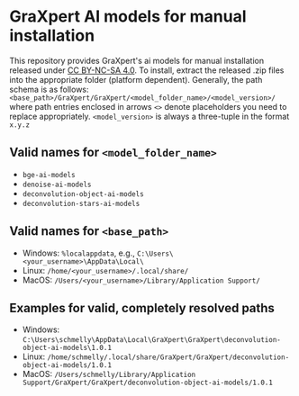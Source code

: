 # GraXpert AI models for manual installation

This repository provides GraXpert's ai models for manual installation released under [CC BY-NC-SA 4.0](https://creativecommons.org/licenses/by-nc-sa/4.0/?ref=chooser-v1). To install, extract the released .zip files into the appropriate folder (platform dependent). Generally, the path schema is as follows:
`<base_path>/GraXpert/GraXpert/<model_folder_name>/<model_version>/`
where path entries enclosed in arrows `<>` denote placeholders you need to replace appropriately. `<model_version>` is always a three-tuple in the format `x.y.z`

## Valid names for `<model_folder_name>`
- `bge-ai-models`
- `denoise-ai-models`
- `deconvolution-object-ai-models`
- `deconvolution-stars-ai-models`

## Valid names for `<base_path>`
- Windows: `%localappdata`, e.g., `C:\Users\<your_username>\AppData\Local\`
- Linux: `/home/<your_username>/.local/share/`
- MacOS: `/Users/<your_username>/Library/Application Support/`

## Examples for valid, completely resolved paths
- Windows: `C:\Users\schmelly\AppData\Local\GraXpert\GraXpert\deconvolution-object-ai-models\1.0.1`
- Linux: `/home/schmelly/.local/share/GraXpert/GraXpert/deconvolution-object-ai-models/1.0.1`
- MacOS: `/Users/schmelly/Library/Application Support/GraXpert/GraXpert/deconvolution-object-ai-models/1.0.1`
